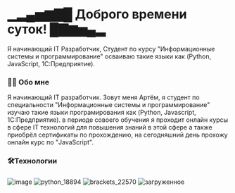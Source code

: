 ▁▂▄▅▆▇█ Доброго времени суток! █▇▆▅▄▂ 
==========================================================================================================================================

Я начинающий IT Разработчик, Студент по курсу "Информационные системы и программирование" осваиваю такие языки как (Python, JavaScript, 1C:Предприятие).

<h3 align="left">👩‍💻  Обо мне</h3>
Я начинающий IT разработчик. Зовут меня Артём, я студент по специальности "Информационные системы и программирование" изучаю такие языки програмирования как (Python, Javascript, 1C:Предприятие). в периоде совоего обучения я проходит онлайн курсы в сфере IT технологий для повышения знаний в этой сфере а также приобрёл сертификаты по прохождению, на сегодняшний день прохожу онлайн курс по "JavaScript".




### 🛠️Технологии
###
![image](https://github.com/0AID0/0AID0/assets/168955155/c521f410-54aa-43af-8f78-b06928096e31)
![python_18894](https://github.com/0AID0/0AID0/assets/168955155/0998e547-c532-496b-aa3e-6820237a5e64)
![brackets_22570](https://github.com/0AID0/0AID0/assets/168955155/ed2a863f-8f63-4793-b980-a3cff4606d89)
![загруженное](https://github.com/0AID0/0AID0/assets/168955155/215e4b24-5acb-4b87-9632-e26e8c5d9033)

